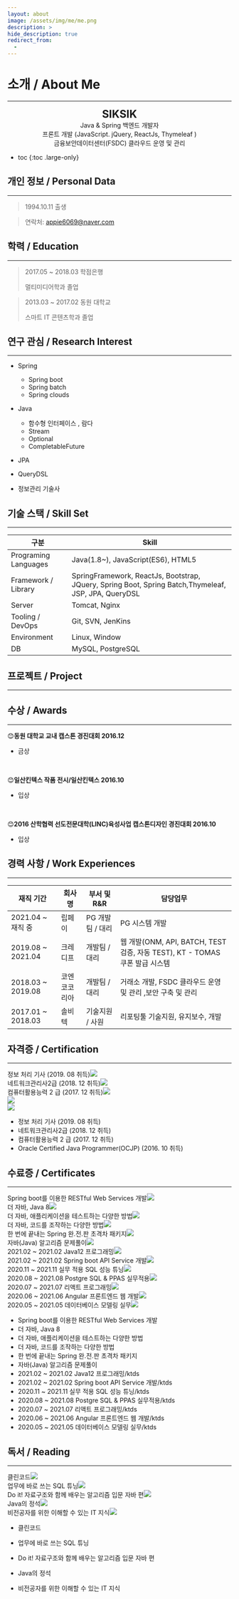 ```yaml
---
layout: about
image: /assets/img/me/me.png
description: >
hide_description: true
redirect_from:
  -
---
```



# 소개 / About Me

<!--author-->

* * *

<center>
<span style=
"font-size:170%;
font-weight:bold">
SIKSIK
</span>
</center>

<center>Java & Spring 백엔드 개발자</center>

<center>프론트 개발 (JavaScript. jQuery, ReactJs, Thymeleaf )</center>

<center>금융보안데이터센터(FSDC) 클라우드 운영 및 관리</center>


* toc
{:toc .large-only}

## 개인 정보 / Personal Data
---
> 1994.10.11 출생

> 연락처: appie6069@naver.com

<!-- > Portfolio Site : <a href="https://choyunsik.github.io">https://choyunsik.github.io</a> -->


## 학력 / Education
---
> 2017.05 ~ 2018.03 학점은행
>
> 멀티미디어학과 졸업

> 2013.03 ~ 2017.02 동원 대학교
>
> 스마트 IT 콘텐츠학과 졸업

## 연구 관심 / Research Interest
---
* Spring
    + Spring boot
    + Spring batch
    + Spring clouds

* Java
    + 함수형 인터페이스 , 람다
    + Stream
    + Optional
    + CompletableFuture

* JPA

* QueryDSL

* 정보관리 기술사

## 기술 스택 / Skill Set
---


| 구분 | Skill |
| -- | -- |
| Programing Languages | Java(1.8~), JavaScript(ES6), HTML5 |
| Framework / Library | SpringFramework, ReactJs, Bootstrap, JQuery, Spring Boot, Spring Batch,Thymeleaf, JSP, JPA, QueryDSL|  
| Server | Tomcat, Nginx |
| Tooling / DevOps | Git, SVN, JenKins |
| Environment | Linux, Window |
| DB | MySQL, PostgreSQL |



## 프로젝트 / Project
---

<!-- * **Visual Object Tracking Using Plenoptic Image Sequences**

과학기술정보통신부-한성대 프로젝트 : 학부생 인턴

Lightfield 영상에서의 Siamease Network를 이용한 단일 객체 추적

* **FPV Swlf-driving RC Car**

VR 헤드셋을 통해 FPV 카메라에서 보내는 실시간 영상을 받으며 일반인들에게 조금더 쉽고 안전하게 자율주행을 체험해보는 프로젝트 수행

* **Anti Drone AI Robot using object detection**

SSD를 활용한 드론 탐지프로그램으로 라즈베리파이와 3D프린터를 이용해 만든 로봇이 드론을 인식하고 pan and tilt모터 체계를 이용하여 드론 트래킹

* **AI Mashroom Classificator App**

mobileNet을 이용한 classification으로 버섯을 구별해주는 인공지능 버섯 도감 어플로서 독버섯 채취 및 섭취 방지를 위한 어플 -->

## 수상 / Awards
---

😊<strong>동원 대학교 교내 캡스톤 경진대회 2016.12</strong>

- 금상
<br>

😊<strong>일산킨텍스 작품 전시/일산킨텍스 2016.10</strong>

- 입상
<br>

😊<strong>2016 산학협력 선도전문대학(LINC)육성사업 캡스톤디자인 경진대회 2016.10</strong>

- 입상


## 경력 사항 / Work Experiences
---

| 재직 기간 | 회사명 | 부서 및 R&R | 담당업무 |
| -- | -- | -- | -- |
| 2021.04 ~ 재직 중 | 립페이 | PG 개발팀 / 대리  | PG 시스템 개발 |
| 2019.08 ~ 2021.04 | 크레디프 | 개발팀 / 대리 | 웹 개발(ONM, API, BATCH, TEST 검증, 자동 TEST), KT - TOMAS 쿠폰 발급 시스템 |
| 2018.03 ~ 2019.08 | 코엔코코리아 | 개발팀 / 대리  | 거래소 개발, FSDC 클라우드 운영 및 관리 ,보안 구축 및 관리 |
| 2017.01 ~ 2018.03  | 솔비텍 | 기술지원 / 사원  | 리포팅툴 기술지원, 유지보수, 개발 |

## 자격증 / Certification
---
<div class="certifi">
    <div>정보 처리 기사 (2019. 08 취득)<img src= "/assets/img/Certification/6.png"></div>
    <div>네트워크관리사2급 (2018. 12 취득)<img src= "/assets/img/Certification/5.png"></div>
    <div>컴퓨터활용능력 2 급 (2017. 12 취득)<img src= "/assets/img/Certification/4.png"></div>
    <div><Oracle Certified Java Programmer(OCJP) (2016. 10 취득)<img src= "/assets/img/Certification/3.png"></div>
    <div><img src= "/assets/img/Certification/2.png"></div>
    <div><img src= "/assets/img/Certification/1.png"></div>
</div>

- 정보 처리 기사 (2019. 08 취득)
- 네트워크관리사2급 (2018. 12 취득)
- 컴퓨터활용능력 2 급 (2017. 12 취득)
- Oracle Certified Java Programmer(OCJP) (2016. 10 취득)

## 수료증 / Certificates
---

<div class="certifi">
    <div>Spring boot를 이용한 RESTful Web Services 개발<img src= "/assets/img/Certificates/13.png"></div>
    <div>더 자바, Java 8<img src= "/assets/img/Certificates/12.png"></div>
    <div>더 자바, 애플리케이션을 테스트하는 다양한 방법<img src= "/assets/img/Certificates/11.png"></div>
    <div>더 자바, 코드를 조작하는 다양한 방법<img src= "/assets/img/Certificates/10.png"></div>
    <div>한 번에 끝내는 Spring 완.전.판 초격차 패키지<img src= "/assets/img/Certificates/9.png"></div>
    <div>자바(Java) 알고리즘 문제풀이<img src= "/assets/img/Certificates/8.png"></div>
    <div>2021.02 ~ 2021.02 Java12 프로그래밍<img src= "/assets/img/Certificates/7.png"></div>
    <div>2021.02 ~ 2021.02 Spring boot API Service 개발<img src= "/assets/img/Certificates/6.png"></div>
    <div>2020.11 ~ 2021.11 실무 적용 SQL 성능 튜닝<img src= "/assets/img/Certificates/5.png"></div>
    <div>2020.08 ~ 2021.08 Postgre SQL & PPAS 실무적용<img src= "/assets/img/Certificates/4.png"></div>
    <div>2020.07 ~ 2021.07 리액트 프로그래밍<img src= "/assets/img/Certificates/3.png"></div>
    <div>2020.06 ~ 2021.06 Angular 프론트엔드 웹 개발<img src= "/assets/img/Certificates/2.png"></div>
    <div>2020.05 ~ 2021.05 데이터베이스 모델링 실무<img src= "/assets/img/Certificates/1.png"></div>
</div>

- Spring boot를 이용한 RESTful Web Services 개발
- 더 자바, Java 8
- 더 자바, 애플리케이션을 테스트하는 다양한 방법
- 더 자바, 코드를 조작하는 다양한 방법
- 한 번에 끝내는 Spring 완.전.판 초격차 패키지
- 자바(Java) 알고리즘 문제풀이
- 2021.02 ~ 2021.02 Java12 프로그래밍/ktds
- 2021.02 ~ 2021.02 Spring boot API Service 개발/ktds
- 2020.11 ~ 2021.11 실무 적용 SQL 성능 튜닝/ktds
- 2020.08 ~ 2021.08 Postgre SQL & PPAS 실무적용/ktds
- 2020.07 ~ 2021.07 리액트 프로그래밍/ktds
- 2020.06 ~ 2021.06 Angular 프론트엔드 웹 개발/ktds
- 2020.05 ~ 2021.05 데이터베이스 모델링 실무/ktds


## 독서 / Reading
---

<div class="certifi">
    <div>클린코드<img src= "/assets/img/Reading/5.jpg"></div>
    <div>업무에 바로 쓰는 SQL 튜닝<img src= "/assets/img/Reading/4.jpg"></div>
    <div>Do it! 자료구조와 함께 배우는 알고리즘 입문 자바 편<img src= "/assets/img/Reading/3.png"></div>
    <div>Java의 정석<img src= "/assets/img/Reading/2.jpg"></div>
    <div>비전공자를 위한 이해할 수 있는 IT 지식<img src= "/assets/img/Reading/1.png"></div>
</div>

- 클린코드
- 업무에 바로 쓰는 SQL 튜닝
- Do it! 자료구조와 함께 배우는 알고리즘 입문 자바 편
- Java의 정석
- 비전공자를 위한 이해할 수 있는 IT 지식



  <script>
    $(document).ready(function(){
      $('.certifi').slick({
         autoplay : true, /*자동으로 슬라이딩됨*/
         dots : true, /* 하단 점 버튼 */
         speed : 100 /* 이미지가 슬라이딩시 걸리는 시간 */,
         infinite : true,
         autoplaySpeed : 30000 /* 이미지가 다른 이미지로 넘어 갈때의 텀 */,
         arrows : true,
         slidesToShow : 1,
         slidesToScroll : 1,
         touchMove : true, /* 마우스 클릭으로 끌어서 슬라이딩 가능여부 */
         nextArrows : true, /* 넥스트버튼 */
         prevArrows : true,
         arrow : true, /*false면 좌우 버튼 없음, true면 좌우 버튼 보임*/
         fade : false
        });
    });
  </script>
